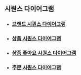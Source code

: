 ## 시퀀스 다이어그램

- ### [브랜드 시퀀스 다이어그램](./brand.md)
- ### [상품 시퀀스 다이어그램](./product.md)
- ### [상품 좋아요 시퀀스 다이어그램](./product-like.md)
- ### [주문 시퀀스 다이어그램](order_payment_v1.md)
